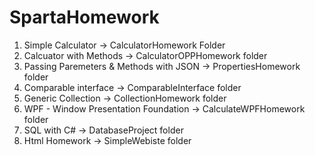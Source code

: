# SpartaHomework

1) Simple Calculator -> CalculatorHomework Folder 
2) Calcuator with Methods -> CalculatorOPPHomework folder
3) Passing Paremeters & Methods with JSON -> PropertiesHomework folder
4) Comparable interface -> ComparableInterface folder
5) Generic Collection -> CollectionHomework folder
6) WPF - Window Presentation Foundation -> CalculateWPFHomework folder
7) SQL with C# -> DatabaseProject folder
8) Html Homework -> SimpleWebiste folder
